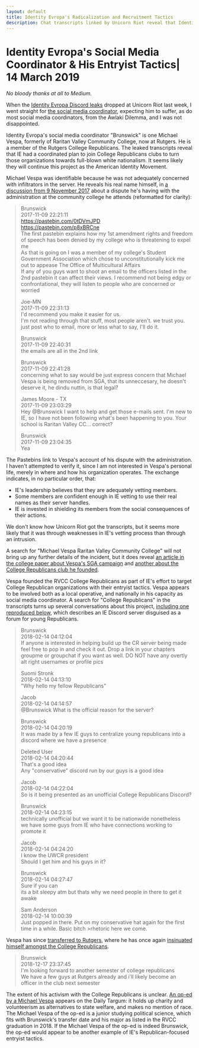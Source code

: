 ```yaml
---
layout: default
title: Identity Evropa's Radicalization and Recruitment Tactics
description: Chat transcripts linked by Unicorn Riot reveal that Identity Evropa had a coordinated plan to join College Republicans clubs and turn them to white nationalism.
---
```

# Identity Evropa's Social Media Coordinator & His Entryist Tactics| 14 March 2019

_No bloody thanks at all to Medium._

When the [Identity Evropa Discord leaks](https://discordleaks.unicornriot.ninja/discord/server/34) dropped at Unicorn Riot last week, I went straight for [the social media coordinator](https://discordleaks.unicornriot.ninja/discord/view/1364518?q=#msg), expecting him to suffer, as do most social media coordinators, from the Awlaki Dilemma, and I was not disappointed.

Identity Evropa's social media coordinator "Brunswick" is one Michael Vespa, formerly of Raritan Valley Community College, now at Rutgers.  He is a member of the Rutgers College Republicans.  The leaked transcripts reveal that IE had a coordinated plan to join College Republicans clubs to turn those organizations towards full-blown white nationalism.  It seems likely they will continue this project as the American Identity Movement.

Michael Vespa was identifiable because he was not adequately concerned with infiltrators in the server.  He reveals his real name himself, in [a discussion from 9 November 2017](https://discordleaks.unicornriot.ninja/discord/view/1396913?q=#msg) about a dispute he's having with the administration at the community college he attends (reformatted for clarity):

>Brunswick  
>2017-11-09 22:21:11  
>https://pastebin.com/0tDVmJPD  
>https://pastebin.com/p8xBRCne  
>The first pastebin explains how my 1st amendment rights and freedom of speech has been denied by my college who is threatening to expel me  
>As that is going on I was a member of my college's Student Government Association which chose to unconstitutionally kick me out to appease The Office of Multicultural Affairs  
>If any of you guys want to shoot an email to the officers listed in the 2nd pastebin it can affect their views. I recommend not being edgy or confrontational, they will listen to people who are concerned or worried  
>
>Joe-MN  
>2017-11-09 22:31:13  
>I'd recommend you make it easier for us.  
>I'm not reading through that stuff, most people aren't. we trust you.  
>just post who to email, more or less what to say, I'll do it.  
>
>Brunswick  
>2017-11-09 22:40:31  
>the emails are all in the 2nd link  
>
>Brunswick  
>2017-11-09 22:41:28  
>concerning what to say would be just express concern that Michael Vespa is being removed from SGA, that its unneccesary, he doesn't deserve it, he dindu nuttin, is that legal?  
>
>James Moore - TX  
>2017-11-09 23:03:29  
>Hey @Brunswick I want to help and get those e-mails sent. I'm new to IE, so I have not been following what's been happening to you. Your school is Raritan Valley CC... correct?  
>
>Brunswick  
>2017-11-09 23:04:35  
>Yea  

The Pastebins link to Vespa's account of his dispute with the administration.  I haven't attempted to verify it, since I am not interested in Vespa's personal life, merely in where and how his organization operates.  The exchange indicates, in no particular order, that:
  * IE's leadership believes that they are adequately vetting members.
  * Some members are confident enough in IE vetting to use their real names as their server handles.
  * IE is invested in shielding its members from the social consequences of their actions.

We don't know how Unicorn Riot got the transcripts, but it seems more likely that it was through weaknesses in IE's vetting process than through an intrusion.

A search for "Michael Vespa Raritan Valley Community College" will not bring up any further details of the incident, but it does reveal [an article in the college paper about Vespa's SGA campaign](http://www.rvcctherecord.com/2017/03/21/sga-election-results/) and [another about the College Republicans club he founded](http://www.rvcctherecord.com/2018/02/19/the-young-republicans-club-rvccs-first-political-club/).

Vespa founded the RVCC College Republicans as part of IE's effort to target College Republican organizations with their entryist tactics.  Vespa appears to be involved both as a local operative, and nationally in his capacity as social media coordinator.  A search for "College Republicans" in the transcripts turns up several conversations about this project, [including one reproduced below](https://discordleaks.unicornriot.ninja/discord/view/1393950?q=#msg), which describes an IE Discord server disguised as a forum for young Republicans.

>Brunswick  
>2018-02-14 04:12:04  
>If anyone is interested in helping build up the CR server being made feel free to pop in and check it out. Drop a link in your chapters groupme or groupchat if you want as well.
DO NOT have any overtly alt right usernames or profile pics  
>
>Suomi Stronk  
>2018-02-14 04:13:10  
>"Why hello my fellow Republicans"  
>
>Jacob  
>2018-02-14 04:14:57  
>@Brunswick What is the official reason for the server?  
>
>Brunswick  
>2018-02-14 04:20:19  
>It was made by a few IE guys to centralize young republicans into a discord where we have a presence  
>
>Deleted User  
>2018-02-14 04:20:44  
>That's a good idea  
>Any "conservative" discord run by our guys is a good idea  
>
>Jacob  
>2018-02-14 04:22:04  
>So is it being presented as an unofficial College Republicans Discord?  
>
>Brunswick  
>2018-02-14 04:23:15  
>technically unofficial but we want it to be nationwide nonetheless  
>we have some guys from IE who have connections working to promote it  
>
>Jacob  
>2018-02-14 04:24:20  
>I know the UWCR president  
>Should I get him and his guys in it?  
>
>Brunswick  
>2018-02-14 04:27:47  
>Sure if you can  
>its a bit sleepy atm but thats why we need people in there to get it awake  
>
>Sam Anderson  
>2018-02-14 10:00:39  
>Just popped in there. Put on my conservative hat again for the first time in a while. Basic bitch >rhetoric here we come.  

Vespa has since [transferred to Rutgers](https://discordleaks.unicornriot.ninja/discord/view/1626784?q=rutgers#msg), where he has once again [insinuated himself amongst the College Republicans](https://discordleaks.unicornriot.ninja/discord/view/1549175?q=college+republicans#msg).

>Brunswick  
>2018-12-17 23:37:45  
>I'm looking forward to another semester of college republicans  
>We have a few guys at Rutgers already and i'll likely become an officer in the club next semester

The extent of his activism with the College Republicans is unclear.  [An op-ed by a Michael Vespa](http://www.dailytargum.com/article/2019/03/solution-to-poverty-is-in-individual-acts) appears on the Daily Targum: it holds up charity and volunteerism as alternatives to state welfare, and makes no mention of race.  The Michael Vespa of the op-ed is a junior studying political science, which fits with Brunswick's transfer date and his major as listed in the RVCC graduation in 2018.  If the Michael Vespa of the op-ed is indeed Brunswick, the op-ed would appear to be another example of IE's Republican-focused entryist tactics.
